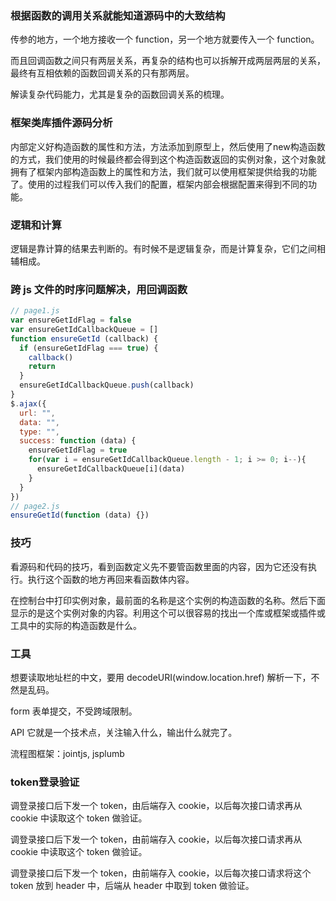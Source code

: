 ### 根据函数的调用关系就能知道源码中的大致结构

传参的地方，一个地方接收一个 function，另一个地方就要传入一个 function。

而且回调函数之间只有两层关系，再复杂的结构也可以拆解开成两层两层的关系，最终有互相依赖的函数回调关系的只有那两层。

解读复杂代码能力，尤其是复杂的函数回调关系的梳理。



### 框架类库插件源码分析
内部定义好构造函数的属性和方法，方法添加到原型上，然后使用了new构造函数的方式，我们使用的时候最终都会得到这个构造函数返回的实例对象，这个对象就拥有了框架内部构造函数上的属性和方法，我们就可以使用框架提供给我的功能了。使用的过程我们可以传入我们的配置，框架内部会根据配置来得到不同的功能。



### 逻辑和计算
逻辑是靠计算的结果去判断的。有时候不是逻辑复杂，而是计算复杂，它们之间相辅相成。



### 跨 js 文件的时序问题解决，用回调函数

```js
// page1.js
var ensureGetIdFlag = false
var ensureGetIdCallbackQueue = []
function ensureGetId (callback) {
  if (ensureGetIdFlag === true) {
    callback()
    return
  }
  ensureGetIdCallbackQueue.push(callback)
}
$.ajax({
  url: "",
  data: "",
  type: "",
  success: function (data) {
    ensureGetIdFlag = true
    for(var i = ensureGetIdCallbackQueue.length - 1; i >= 0; i--){
      ensureGetIdCallbackQueue[i](data)
    }
  }
})
// page2.js
ensureGetId(function (data) {})
```



### 技巧
看源码和代码的技巧，看到函数定义先不要管函数里面的内容，因为它还没有执行。执行这个函数的地方再回来看函数体内容。

在控制台中打印实例对象，最前面的名称是这个实例的构造函数的名称。然后下面显示的是这个实例对象的内容。利用这个可以很容易的找出一个库或框架或插件或工具中的实际的构造函数是什么。



### 工具

想要读取地址栏的中文，要用 decodeURI(window.location.href) 解析一下，不然是乱码。

form 表单提交，不受跨域限制。

API 它就是一个技术点，关注输入什么，输出什么就完了。

流程图框架：jointjs, jsplumb



### token登录验证
调登录接口后下发一个 token，由后端存入 cookie，以后每次接口请求再从 cookie 中读取这个 token 做验证。

调登录接口后下发一个 token，由前端存入 cookie，以后每次接口请求再从 cookie 中读取这个 token 做验证。

调登录接口后下发一个 token，由前端存入 cookie，以后每次接口请求将这个 token 放到 header 中，后端从 header 中取到 token 做验证。